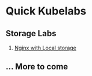# Quick Kubelabs

## Storage Labs
1. [Nginx with Local storage](./storage/nginx-with-local-fs-storage-minikube.md)

## ... More to come